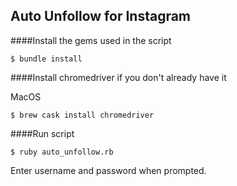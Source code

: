 ## Auto Unfollow for Instagram

####Install the gems used in the script

```
$ bundle install
```

####Install chromedriver if you don't already have it

MacOS
```
$ brew cask install chromedriver
```

####Run script
```
$ ruby auto_unfollow.rb
```

Enter username and password when prompted.
